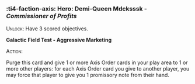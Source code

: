 ### :ti4-faction-axis: **Hero**: Demi-Queen Mdcksssk - _Commissioner of Profits_

<span style="font-variant:small-caps;">Unlock</span>: Have 3 scored objectives.

**Galactic Field Test - Aggressive Marketing**

<span style="font-variant:small-caps;">Action</span>:

Purge this card and give 1 or more Axis Order cards in your play area to 1 or more other players: for each Axis Order card you give to another player, you may force that player to give you 1 promissory note from their hand.
